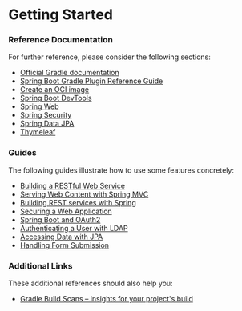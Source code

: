 # Getting Started

### Reference Documentation
For further reference, please consider the following sections:

* [Official Gradle documentation](https://docs.gradle.org)
* [Spring Boot Gradle Plugin Reference Guide](https://docs.spring.io/spring-boot/3.4.10/gradle-plugin)
* [Create an OCI image](https://docs.spring.io/spring-boot/3.4.10/gradle-plugin/packaging-oci-image.html)
* [Spring Boot DevTools](https://docs.spring.io/spring-boot/3.4.10/reference/using/devtools.html)
* [Spring Web](https://docs.spring.io/spring-boot/3.4.10/reference/web/servlet.html)
* [Spring Security](https://docs.spring.io/spring-boot/3.4.10/reference/web/spring-security.html)
* [Spring Data JPA](https://docs.spring.io/spring-boot/3.4.10/reference/data/sql.html#data.sql.jpa-and-spring-data)
* [Thymeleaf](https://docs.spring.io/spring-boot/3.4.10/reference/web/servlet.html#web.servlet.spring-mvc.template-engines)

### Guides
The following guides illustrate how to use some features concretely:

* [Building a RESTful Web Service](https://spring.io/guides/gs/rest-service/)
* [Serving Web Content with Spring MVC](https://spring.io/guides/gs/serving-web-content/)
* [Building REST services with Spring](https://spring.io/guides/tutorials/rest/)
* [Securing a Web Application](https://spring.io/guides/gs/securing-web/)
* [Spring Boot and OAuth2](https://spring.io/guides/tutorials/spring-boot-oauth2/)
* [Authenticating a User with LDAP](https://spring.io/guides/gs/authenticating-ldap/)
* [Accessing Data with JPA](https://spring.io/guides/gs/accessing-data-jpa/)
* [Handling Form Submission](https://spring.io/guides/gs/handling-form-submission/)

### Additional Links
These additional references should also help you:

* [Gradle Build Scans – insights for your project's build](https://scans.gradle.com#gradle)

